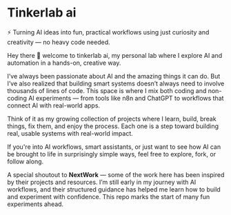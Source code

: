 # Tinkerlab ai

⚡ Turning AI ideas into fun, practical workflows using just curiosity and creativity — no heavy code needed.

Hey there 👋 welcome to tinkerlab ai, my personal lab where I explore AI and automation in a hands-on, creative way.

I’ve always been passionate about AI and the amazing things it can do. But I’ve also realized that building smart systems doesn’t always need to involve thousands of lines of code. This space is where I mix both coding and non-coding AI experiments — from tools like n8n and ChatGPT to workflows that connect AI with real-world apps.

Think of it as my growing collection of projects where I learn, build, break things, fix them, and enjoy the process. Each one is a step toward building real, usable systems with real-world impact.

If you're into AI workflows, smart assistants, or just want to see how AI can be brought to life in surprisingly simple ways, feel free to explore, fork, or follow along.

A special shoutout to **NextWork** — some of the work here has been inspired by their projects and resources. I’m still early in my journey with AI workflows, and their structured guidance has helped me learn how to build and experiment with confidence. This repo marks the start of many fun experiments ahead.

